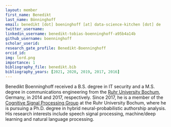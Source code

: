 ```yaml
---
layout: member
first_name: Benedikt
last_name: Bönninghoff
email: benedikt [dot] boeninghoff [at] data-science-kitchen [dot] de
twitter_username:
linkedin_username: benedikt-tobias-boenninghoff-a95b4a14b
github_username: boenninghoff
scholar_userid:
research_gate_profile: Benedikt-Boenninghoff
orcid_id:
img: lord.png
importance: 1
bibliography_file: benedikt.bib
bibliography_years: [2021, 2020, 2019, 2017, 2016]
---
```


Benedikt Boenninghoff received a B.S. degree in IT security and a M.S. degree in communications engineering from the <a href="https://etit.ruhr-uni-bochum.de/" target="_blank">Ruhr University Bochum</a>, Germany, in 2014 and 2017, respectively. Since 2017, he is a member of the <a href="https://cognitive-signal-processing.de/" target="_blank">Cognitive Signal Processing Group</a> at the Ruhr University Bochum, where he is pursuing a Ph.D. degree in hybrid neural-probabilistic authorship analysis. His research interests include speech signal processing, machine/deep learning and natural language processing.
	
